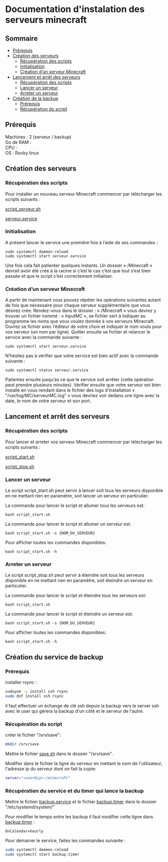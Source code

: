 # Documentation d'instalation des serveurs minecraft

## Sommaire

- [Prérequis](#p0)
- [Création des serveurs](#p1)
    - [Récupération des scripts](#p1.1)
    - [Initialisation](#p1.2)
    - [Création d’un serveur Minecraft](#p1.3)
- [Lancement et arrêt des serveurs](#p2)
    - [Récupération des scripts](#p2.1)
    - [Lancer un serveur](#p2.2)
    - [Arreter un serveur](#p2.3)
- [Création de la backup](#p3) 
    - [Prérequis](#p3.1)
    - [Récupération du script](#p3.2)

## Prérequis <a name="p0"></a>

Machines : 2 (serveur / backup)  
Go de RAM :  
CPU :  
OS : Rocky linux  

## Création des serveurs <a name="p1"></a>

### Récupération des scripts <a name="p1.1"></a>
Pour installer un nouveau serveur Minecraft commencer par télécharger les scripts suivants :

[script_serveur.sh](creation_serveur/script_serveur.sh)

[serveur.service](creation_serveur/serveur.service)

### Initialisation <a name="p1.2"></a>
A présent lancer le service une première fois à l’aide de ses commandes :
```
sudo systemctl daemon-reload
sudo systemctl start serveur.service
```

Une fois cela fait patienter quelques instants. Un dossier « /Minecraft » devrait avoir été crée à la racine si c’est le cas c’est que tout s’est bien passée et que le script c’est correctement initialiser.

### Création d’un serveur Minecraft <a name="p1.3"></a>
A partir de maintenant vous pouvez répéter les opérations suivantes autant de fois que nécessaire pour chaque serveur supplémentaire que vous désirez crée.
Rendez-vous dans le dossier : « /Minecraft » vous devrez y trouver un fichier nommé : « inputMC », se fichier sert à indiquer au programme les noms que vous voulez donnée à vos serveurs Minecraft. Ouvrez se fichier avec l’éditeur de votre choix et indiquer le nom voulu pour vos serveur (un nom par ligne).
Quitter ensuite se fichier et relancer le service avec la commande suivante :
```
sudo systemctl start serveur.service
```
N’hésitez pas à vérifier que votre service est bien actif avec la commande suivante :
```
sudo systemctl status serveur.service
```
Patientez ensuite jusqu’as ce que le service soit arrêter (cette opération peut prendre plusieurs minutes).
Vérifier ensuite que votre serveur est bien installé en vous rendant dans le fichier des logs d’installation « "/var/log/MC/serveurMC.log" » vous devriez voir dedans une ligne avec la date, le nom de votre serveur et son port.


## Lancement et arrêt des serveurs <a name="p2"></a>

### Récupération des scripts <a name="p2.1"></a>

Pour lancer et arreter vos serveur Minecraft commencer par télécharger les scripts suivants :

[script_start.sh](creation_serveur/script_start.sh)

[script_stop.sh](creation_serveur/script_stop.sh)

### Lancer un serveur <a name="p2.2"></a>

Le script script_start.sh peut servir à lancer soit tous les serveurs disponible en ne mettant rien en paramètre, soit lancer un serveur en particulier.

La commande pour lancer le script et allumer tous les serveurs est:
```
bash script_start.sh
```

La commande pour lancer le script et allumer un serveur est:
```
bash script_start.sh -s {NOM_DU_SERVEUR}
```

Pour afficher toutes les commandes disponibles:
```
bash script_start.sh -h
```

### Arreter un serveur <a name="p2.3"></a>

Le script script_stop.sh peut servir à éteindre soit tous les serveurs disponible en ne mettant rien en paramètre, soit éteindre un serveur en particulier.

La commande pour lancer le script et éteindre tous les serveurs est:
```
bash script_start.sh
```

La commande pour lancer le script et éteindre un serveur est:
```
bash script_start.sh -s {NOM_DU_SERVEUR}
```

Pour afficher toutes les commandes disponibles:
```
bash script_start.sh -h
```

## Création du service de backup <a name="p3"></a>

### Prérequis <a name="p3.1"></a>

installer rsync :
```bash
sudoyum -y install ssh rsync
sudo dnf install ssh rsync
```
il faut effectuer un échange de clé ssh depuis la backup vers le server ssh avec le user qui gèrera la backup d'un côté et le serveur de l'autre.

### Récupération du script <a name="p3.2"></a>

créer le fichier "/srv/save":
```bash
mkdir /srv/save
```

Mettre le fichier [save.sh](./backup/save.sh) dans le dossier "/srv/save".

Modifier dans le fichier la ligne du serveur en mettant le nom de l'utilisateur, l'adresse ip du serveur dont on fait la copie:
```bash
server="<user@ip>:/minecraft"
```

### Récupération du service et du timer qui lance la backup <a name="p3.3"></a>

Mettre le fichier [backup.service](./backup/backup.service) et le fichier [backup.timer](./backup/backup.timer) dans le dossier "/etc/systemd/system/"

Pour modifier le temps entre les backup il faut modifier cette ligne dans [backup.timer](./backup/backup.timer) :
```
OnCalendar=hourly
```

Pour démarrer le service, faites les commandes suivante :
```bash
sudo systemctl daemon-reload
sudo systemctl start backup.timer
```




